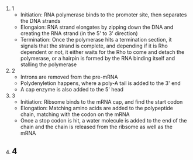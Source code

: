 1. 1
	- Initiation: RNA polymerase binds to the promoter site, then separates the DNA strands
	- Elongaion: RNA strand elongates by zipping down the DNA and creating the RNA strand (in the 5' to 3' direction)
	- Termination: Once the polymerase hits a termination section, it signals that the strand is complete, and depending if it is Rho dependent or not, it either waits for the Rho to come and detach the polymerase, or a hairpin is formed by the RNA binding itself and stalling the polymerase
2. 2
	- Introns are removed from the pre-mRNA
	- Polydenyletion happens, where a poly-A tail is added to the 3' end
	- A cap enzyme is also added to the 5' head
3. 3
	- Initiation: Ribsome binds to the mRNA cap, and find the start codon
	- Elongation: Matching amino acids are added to the polypeptide chain, matching with the codon on the mRNA
	- Once a stop codon is hit, a water molecule is added to the end of the chain and the chain is released from the ribsome as well as the mRNA
4. 4
	- 